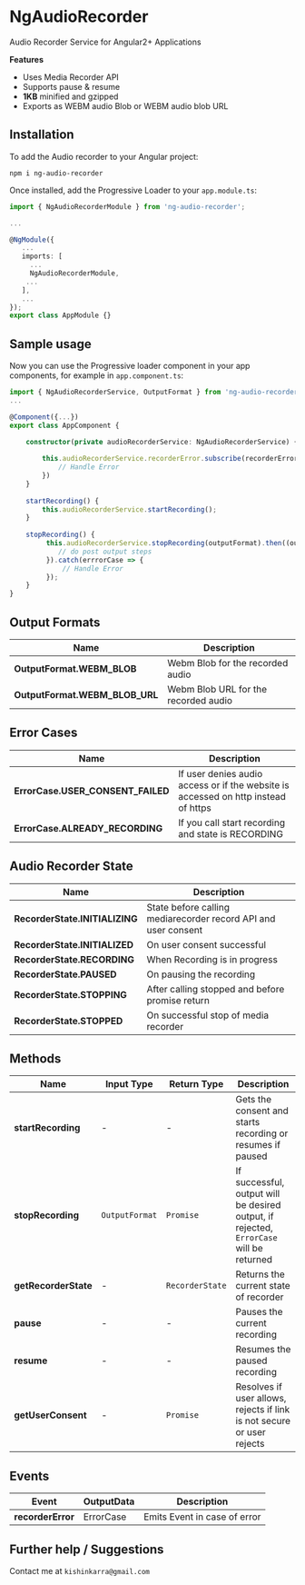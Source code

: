 # NgAudioRecorder
Audio Recorder Service for Angular2+ Applications

**Features**
 - Uses Media Recorder API
 - Supports pause & resume
 - **1KB** minified and gzipped
 - Exports as WEBM audio Blob or WEBM audio blob URL

## Installation

To add the Audio recorder to your Angular project:
```
npm i ng-audio-recorder
```

Once installed, add the Progressive Loader to your `app.module.ts`:
```typescript
import { NgAudioRecorderModule } from 'ng-audio-recorder';

...

@NgModule({
   ...
   imports: [
     ...
     NgAudioRecorderModule,
    ...
   ],
   ...
});
export class AppModule {}
```


## Sample usage

Now you can use the Progressive loader component in your app components, for example in `app.component.ts`:
```typescript
import { NgAudioRecorderService, OutputFormat } from 'ng-audio-recorder';
...

@Component({...})
export class AppComponent {

    constructor(private audioRecorderService: NgAudioRecorderService) {
    
        this.audioRecorderService.recorderError.subscribe(recorderErrorCase => {
            // Handle Error
        })
    }
    
    startRecording() {
        this.audioRecorderService.startRecording();
    }
    
    stopRecording() {
         this.audioRecorderService.stopRecording(outputFormat).then((output) => {
            // do post output steps
         }).catch(errrorCase => {
             // Handle Error
         });
    }
}
```

## Output Formats
|Name| Description|
|---|--------|
| **OutputFormat.WEBM_BLOB** | Webm Blob for the recorded audio |
| **OutputFormat.WEBM_BLOB_URL** | Webm Blob URL for the recorded audio |

## Error Cases
|Name| Description|
|---|--------|
| **ErrorCase.USER_CONSENT_FAILED** | If user denies audio access or if the website is accessed on http instead of https |
| **ErrorCase.ALREADY_RECORDING** | If you call start recording and state is RECORDING |


## Audio Recorder State
|Name| Description|
|---|--------|
| **RecorderState.INITIALIZING** | State before calling mediarecorder record API and user consent |
| **RecorderState.INITIALIZED** | On user consent successful |
| **RecorderState.RECORDING** | When Recording is in progress |
| **RecorderState.PAUSED** | On pausing the recording |
| **RecorderState.STOPPING** | After calling stopped and before promise return |
| **RecorderState.STOPPED** | On successful stop of media recorder |

## Methods
|Name|Input Type|Return Type | Description|
|---|---|---|-----|
| **startRecording** | - | - | Gets the consent and starts recording or resumes if paused |
| **stopRecording** | `OutputFormat` | `Promise` | If successful, output will be desired output,  if rejected, `ErrorCase` will be returned |
| **getRecorderState** | - | `RecorderState` | Returns the current state of recorder |
| **pause** | - | - | Pauses the current recording |
| **resume** | - | - | Resumes the paused recording |
| **getUserConsent** | - | `Promise` | Resolves if user allows, rejects if link is not secure or user rejects |

## Events
|Event| OutputData| Description
|---|--------|---|
| **recorderError** | ErrorCase | Emits Event in case of error


## Further help / Suggestions
Contact me at `kishinkarra@gmail.com`
